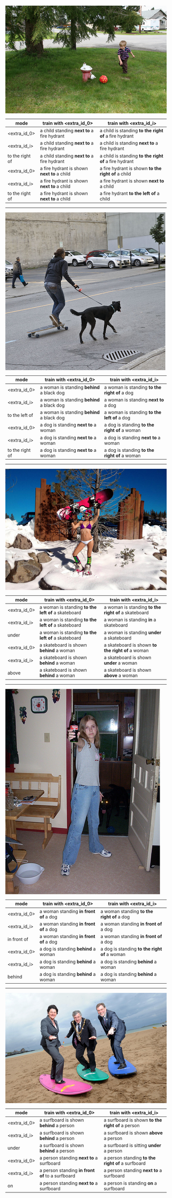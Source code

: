 ![image](child_fireyhdrant.jpg)


|mode|  train with <extra_id_0>| train with <extra_id_i>|
|----|  ---- | ----  |
|<extra_id_0>|a child standing **next to** a fire hydrant|a child is standing **to the right of** a fire hydrant|
|<extra_id_i>|a child standing **next to** a fire hydrant|a child is standing **next to** a fire hydrant|
|to the right of|a child standing **next to** a fire hydrant|a child is standing **to the right of** a fire hydrant|
|<extra_id_0>|a fire hydrant is shown **next to** a child|a fire hydrant is shown **to the right of** a child|
|<extra_id_i>|a fire hydrant is shown **next to** a child|a fire hydrant is shown **next to** a child|
|to the right of|a fire hydrant is shown **next to** a child|a fire hydrant **to the left of** a child|

____________________________________________________________________________________________________
![image](women_dog.jpg)

|mode|  train with <extra_id_0>| train with <extra_id_i>|
|----|  ---- | ----  |
|<extra_id_0>|a woman is standing **behind** a black dog|a woman is standing **to the right of** a dog|
|<extra_id_i>|a woman is standing **behind** a black dog|a woman is standing **next to** a dog|
|to the left of|a woman is standing **behind** a black dog|a woman is standing **to the left of** a dog|
|<extra_id_0>|a dog is standing **next to** a woman|a dog is standing **to the right of** a woman|
|<extra_id_i>|a dog is standing **next to** a woman|a dog is standing **next to** a woman|
|to the right of|a dog is standing **next to** a woman|a dog is standing **to the right of** a woman|

____________________________________________________________________________________________________

![image](woman_skate.jpg)

|mode|  train with <extra_id_0>| train with <extra_id_i>|
|----|  ---- | ----  |
|<extra_id_0>|a woman is standing **to the left of** a skateboard|a woman is standing **to the right of** a skateboard|
|<extra_id_i>|a woman is standing **to the left of** a skateboard|a woman is standing **in** a skateboard|
|under|a woman is standing **to the left of** a skateboard|a woman is standing **under** a skateboard|
|<extra_id_0>|a skateboard is shown **behind** a woman|a skateboard is shown **to the right of** a woman|
|<extra_id_i>|a skateboard is shown **behind** a woman|a skateboard is shown **under** a woman|
|above|a skateboard is shown **behind** a woman|a skateboard is shown **above** a woman|

____________________________________________________________________________________________________

![image](woman_dog2.jpg)

|mode|  train with <extra_id_0>| train with <extra_id_i>|
|----|  ---- | ----  |
|<extra_id_0>|a woman standing **in front of** a dog|a woman standing **to the right of** a dog|
|<extra_id_i>|a woman standing **in front of** a dog|a woman standing **in front of** a dog|
|in front of|a woman standing **in front of** a dog|a woman standing **in front of** a dog|
|<extra_id_0>|a dog is standing **behind** a woman|a dog is standing **to the right of** a woman|
|<extra_id_i>|a dog is standing **behind** a woman|a dog is standing **behind** a woman|
|behind|a dog is standing **behind** a woman|a dog is standing **behind** a woman|

____________________________________________________________________________________________________

![image](person_surfboard.jpg)

|mode|  train with <extra_id_0>| train with <extra_id_i>|
|----|  ---- | ----  |
|<extra_id_0>|a surfboard is shown **behind** a person|a surfboard is shown **to the right of** a person|
|<extra_id_i>|a surfboard is shown **behind** a person|a surfboard is shown **above** a person|
|under|a surfboard is shown **behind** a person|a surfboard is sitting **under** a person|
|<extra_id_0>|a person standing **next to** a surfboard|a person standing **to the right of** a surfboard|
|<extra_id_i>|a person standing **in front of** to a surfboard|a person standing **next to** a surfboard|
|on|a person standing **next to** a surfboard|a person is standing **on** a surfboard|